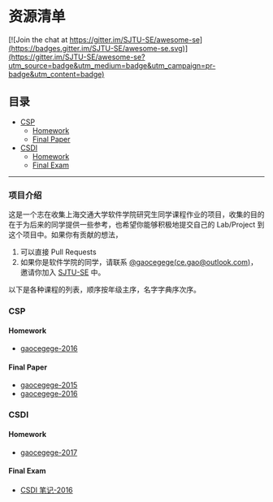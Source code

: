 # 资源清单

[![Join the chat at https://gitter.im/SJTU-SE/awesome-se](https://badges.gitter.im/SJTU-SE/awesome-se.svg)](https://gitter.im/SJTU-SE/awesome-se?utm_source=badge&utm_medium=badge&utm_campaign=pr-badge&utm_content=badge)

## 目录

* [CSP](#csp)
    * [Homework](#homework)
    * [Final Paper](#final-paper)
* [CSDI](#csdi)
    * [Homework](#homework-1)
    * [Final Exam](#final-exam)

___

### 项目介绍

这是一个志在收集上海交通大学软件学院研究生同学课程作业的项目，收集的目的在于为后来的同学提供一些参考，也希望你能够积极地提交自己的 Lab/Project 到这个项目中。如果你有贡献的想法，

1. 可以直接 Pull Requests
2. 如果你是软件学院的同学，请联系 [@gaocegege(ce.gao@outlook.com)](https://github.com/gaocegege)，邀请你加入 [SJTU-SE](https://github.com/SJTU-SE) 中。

以下是各种课程的列表，顺序按年级主序，名字字典序次序。

### CSP

#### Homework

* [gaocegege-2016](https://github.com/gaocegege/csp-hw-2016)

#### Final Paper

* [gaocegege-2015](https://github.com/gaocegege/csp-final-paper-2015)
* [gaocegege-2016](https://github.com/gaocegege/csp-final-paper-2016)

### CSDI

#### Homework

* [gaocegege-2017](https://github.com/gaocegege/csdi-2017-hw)

#### Final Exam

* [CSDI 笔记-2016](https://github.com/Emilio66/CSDI)

